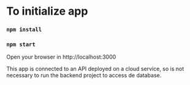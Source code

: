 # To initialize app

### `npm install`
### `npm start`

Open your browser in http://localhost:3000

This app is connected to an API deployed on a cloud service, so is not necessary to run the backend project to access de database.